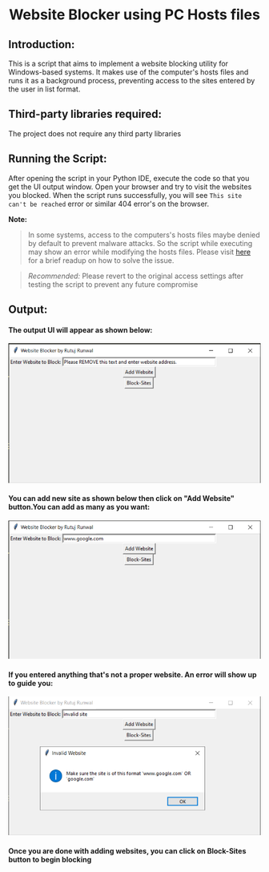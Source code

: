 # <p align = "center"> Website Blocker using PC Hosts files </p>
## Introduction: 
This is a script that aims to implement a website blocking utility for Windows-based systems. It makes use of the computer's hosts files and runs it as a background process, preventing access to the sites entered by the user in list format.
## Third-party libraries required:
The project does not require any third party libraries

## Running the Script:
After opening the script in your Python IDE, execute the code so that you get the UI output window. Open your browser and try to visit the websites you blocked. When the script runs successfully, you will see `This site can't be reached` error or similar 404 error's on the browser.

**Note:**
> In some systems, access to the computers's hosts files maybe denied by default to prevent malware attacks. So the script while executing may show an error while modifying the hosts files. 
> Please visit [here](https://www.technipages.com/windows-access-denied-when-modifying-hosts-or-lmhosts-file) for a brief readup on how to solve the issue.

> *Recommended:* Please revert to the original access settings after testing the script to prevent any future compromise

## Output:
#### The output UI will appear as shown below:
![Output 1](./Images/UI1.png)
#### You can add new site as shown below then click on "Add Website" button.You can add as many as you want:
![Output 2](./Images/UI2.png)
#### If you entered anything that's not a proper website. An error will show up to guide you:
![Output 3](./Images/UI3.png)

#### Once you are done with adding websites, you can click on Block-Sites button to begin blocking